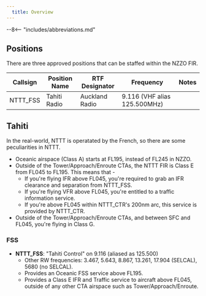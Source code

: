 ```yaml
---
  title: Overview
---
```


--8<-- "includes/abbreviations.md"



## Positions

There are three approved positions that can be staffed within the NZZO FIR. 

| Callsign | Position Name | RTF Designator | Frequency                    | Notes |
| -------- | ------------- | -------------- | ---------------------------- | ----- |
| NTTT_FSS | Tahiti Radio  | Auckland Radio | 9.116 (VHF alias 125.500MHz) |       |


## Tahiti

In the real-world, NTTT is operatated by the French, so there are some peculiarities in NTTT.

* Oceanic airspace (Class A) starts at FL195, instead of FL245 in NZZO.
* Outside of the Tower/Approach/Enroute CTAs, the NTTT FIR is Class E from FL045 to FL195. This means that - 
    * If you're flying IFR above FL045, you're required to grab an IFR clearance and separation from NTTT_FSS.
    * If you're flying VFR above FL045, you're entitled to a traffic information service.
    * If you're above FL045 within NTTT_CTR's 200nm arc, this service is provided by NTTT_CTR.
* Outside of the Tower/Approach/Enroute CTAs, and between SFC and FL045, you're flying in Class G.

### FSS

* **NTTT_FSS**: "Tahiti Control" on 9.116 (aliased as 125.500)
    * Other RW frequencies: 3.467, 5.643, 8.867, 13.261, 17.904 (SELCAL), 5680 (no SELCAL).
    * Provides an Oceanic FSS service above FL195.
    * Provides a Class E IFR and Traffic service to aircraft above FL045, outside of any other CTA airspace such as Tower/Approach/Enroute.


